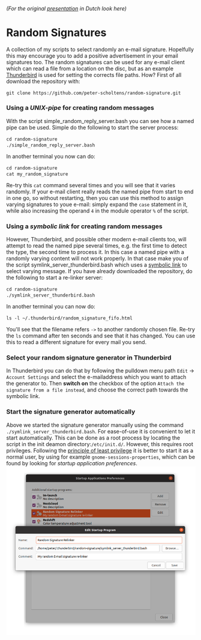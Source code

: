 ###### *(For the original [presentation](https://linuxnijmegen.nl/images/pdf/SignatureOfAnEvangelist.pdf) in Dutch look here)*

# Random Signatures

A collection of my scripts to select randomly an e-mail signature. Hopelfully this may encourage you to add a positive advertisement in your email signatures too. The random signatures can be used for any e-mail client which can read a file from a location on the disc, but as an example [Thunderbird](https://www.thunderbird.net) is used for setting the corrects file paths. How? First of all download the repository with:
```
git clone https://github.com/peter-scholtens/random-signature.git
```

### Using a *UNIX-pipe* for creating random messages
With the script simple_random_reply_server.bash you can see how a named pipe can be used. Simple do the following to start the server process:
```
cd random-signature
./simple_random_reply_server.bash
```
In another terminal you now can do:
```
cd random-signature
cat my_random_signature 
```
Re-try this `cat` command several times and you will see that it varies randomly. If your e-mail client really reads the named pipe from start to end in one go, so without restarting, then you can use this method to assign varying signatures to youe e-mail: simply expand the `case` statement in it, while also increasing the operand `4` in the module operator `%` of the script.

### Using a *symbolic link* for creating random messages

However, Thunderbird, and possible other modern e-mail clients too, will attempt to read the named pipe several times, e.g. the first time to detect the type, the second time to process it. In this case a named pipe with a randomly varying content will not work properly. In that case make you of the script symlink_server_thunderbird.bash which uses a [symbolic link](https://en.wikipedia.org/wiki/Symbolic_link) to select varying message. If you have already downloaded the repository, do the following to start a re-linker server:
```
cd random-signature
./symlink_server_thunderbird.bash
```
In another terminal you can now do:
```
ls -l ~/.thunderbird/random_signature_fifo.html
```
You'll see that the filename refers `->` to another randomly chosen file. Re-try the `ls` command after ten seconds and see that it has changed. You can use this to read a different signature for every mail you send.

### Select your random signature generator in Thunderbird
In Thunderbird you can do that by following the pulldown menu path `Edit` -> `Account Settings` and select the e-mailaddress which you want to attach the generator to. Then **switch on** the checkbox of the option `Attach the signature from a file instead`, and choose the correct path towards the symbolic link.

### Start the signature generator automatically
Above we started the signature generator manually using the command `./symlink_server_thunderbird.bash`. For ease-of-use it is convenient to let it start automatically. This can be done as a root process by locating the script in the init deamon directory:`/etc/init.d/`. However, this requires root privileges. Following the [principle of least privilege](https://en.wikipedia.org/wiki/Principle_of_least_privilege) it is better to start it as a normal user, by using for example `gnome-sessions-properties`, which can be found by looking for *startup application preferences*.
![Set a name, command and optiobally a comment to automatically start your signature server.](gnome_session_properties.png "Example settings to automatically start the signature generator with gnome-sessions-properties")

